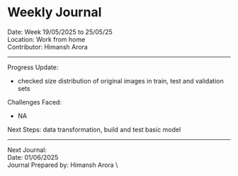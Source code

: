 # Weekly Journal 

Date: Week 19/05/2025 to 25/05/25 \
Location: Work from home \
Contributor: Himansh Arora
________________________________________
Progress Update:
- checked size distribution of original images in train, test and validation sets

Challenges Faced: 
- NA

Next Steps: data transformation, build and test basic model
________________________________________
Next Journal: \
Date: 01/06/2025 \
Journal Prepared by: Himansh Arora \
